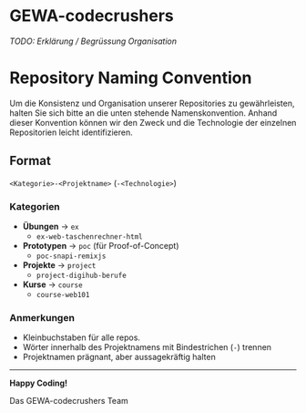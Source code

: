 # GEWA-codecrushers

*TODO: Erklärung / Begrüssung Organisation*

# Repository Naming Convention

Um die Konsistenz und Organisation unserer Repositories zu gewährleisten, halten Sie sich bitte an die unten stehende Namenskonvention. Anhand dieser Konvention können wir den Zweck und die Technologie der einzelnen Repositorien leicht identifizieren.

## Format

`<Kategorie>-<Projektname>` (`-<Technologie>`)


### Kategorien

- **Übungen** -> `ex`
  - `ex-web-taschenrechner-html`
- **Prototypen** -> `poc` (für Proof-of-Concept)
  - `poc-snapi-remixjs`
- **Projekte** -> `project`
  -  `project-digihub-berufe`
- **Kurse** -> `course`
  - `course-web101`


### Anmerkungen

- Kleinbuchstaben für alle repos.
- Wörter innerhalb des Projektnamens mit Bindestrichen (`-`) trennen
- Projektnamen prägnant, aber aussagekräftig halten

---

**Happy Coding!**

Das GEWA-codecrushers Team
